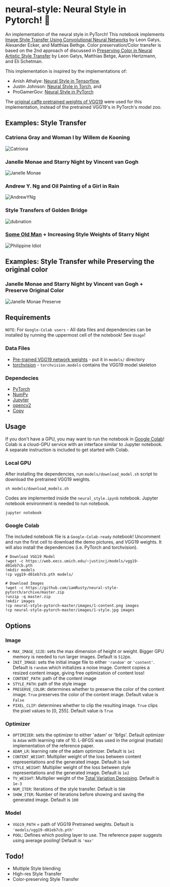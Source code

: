 # neural-style: Neural Style in Pytorch! :art:

An implementation of the neural style in PyTorch! This notebook implements [Image Style Transfer Using Convolutional Neural Networks](https://www.cv-foundation.org/openaccess/content_cvpr_2016/papers/Gatys_Image_Style_Transfer_CVPR_2016_paper.pdf) by Leon Gatys, Alexander Ecker, and Matthias Bethge. Color preservation/Color transfer is based on the 2nd approach of discussed in [Preserving Color in Neural Artistic Style Transfer](https://arxiv.org/pdf/1606.05897.pdf) by Leon Gatys, Matthias Betge, Aaron Hertzmann, and Eli Schetman.

This implementation is inspired by the implementations of:
* Anish Athalye: [Neural Style in Tensorflow](https://github.com/anishathalye/neural-style),
* Justin Johnson: [Neural Style in Torch](https://github.com/jcjohnson/neural-style), and
* ProGamerGov: [Neural Style in PyTorch](https://github.com/ProGamerGov/neural-style-pt)

The [original caffe pretrained weights of VGG19](https://github.com/jcjohnson/pytorch-vgg) were used for this implementation, instead of the pretrained VGG19's in PyTorch's model zoo.

## Examples: Style Transfer
### Catriona Gray and Woman I by Willem de Kooning
![Catriona](https://i.imgur.com/Cx7WEZo.jpg)

### Janelle Monae and Starry Night by Vincent van Gogh
![Janelle Monae](https://i.imgur.com/WWq6I1U.jpg)

### Andrew Y. Ng and Oil Painting of a Girl in Rain
![AndrewYNg](https://i.imgur.com/cO9YdZI.jpg)

### Style Transfers of Golden Bridge
![dubnation](https://i.imgur.com/K2eCqjA.jpg)

### [Some Old Man](https://www.google.com/search?q=philippine+idiot&source=lnms&tbm=isch&sa=X&ved=0ahUKEwi0p_PDqK3fAhVIabwKHRWeCPQQ_AUIDigB&biw=2560&bih=1311) + Increasing Style Weights of Starry Night
![Philippine Idiot](https://i.imgur.com/bK8bnCN.jpg)

## Examples: Style Transfer while Preserving the original color
### Janelle Monae and Starry Night by Vincent van Gogh + Preserve Original Color
![Janelle Monae Preserve](https://i.imgur.com/asrUS0A.jpg) 

## Requirements
`NOTE`: For `Google-Colab users` - All data files and dependencies can be installed by running the uppermost cell of the notebook! See `Usage`!

### Data Files
* [Pre-trained VGG19 network weights](https://web.eecs.umich.edu/~justincj/models/vgg19-d01eb7cb.pth) - put it in `models/` directory
* [torchvision](https://pytorch.org/) - `torchvision.models` contains the VGG19 model skeleton

### Dependecies
* [PyTorch](https://pytorch.org/)
* [NumPy](https://www.scipy.org/install.html)
* [Jupyter](http://jupyter.org/install)
* [opencv2](https://matplotlib.org/users/installing.html)
* [Copy](https://docs.python.org/3/library/copy.html)

## Usage
If you don't have a GPU, you may want to run the notebook in [Google Colab](https://colab.research.google.com/github/rrmina/neural-style-pytorch/blob/master/neural_style_preserve_color.ipynb)! Colab is a cloud-GPU service with an interface similar to Jupyter notebook. A separate instruction is included to get started with Colab.

### Local GPU
After installing the dependencies, run `models/download_model.sh` script to download the pretrained VGG19 weights. 
```
sh models/download_models.sh
```

Codes are implemented inside the `neural_style.ipynb` notebook. Jupyter notebook environment is needed to run notebook.
```
jupyter notebook
```

### Google Colab
The included notebook file is a `Google-Colab-ready` notebook! Uncomment and run the first cell to download the demo pictures, and VGG19 weights. It will also install the dependencies (i.e. PyTorch and torchvision).
```
# Download VGG19 Model
!wget -c https://web.eecs.umich.edu/~justincj/models/vgg19-d01eb7cb.pth
!mkdir models
!cp vgg19-d01eb7cb.pth models/

# Download Images
!wget -c https://github.com/iamRusty/neural-style-pytorch/archive/master.zip
!unzip -q master.zip
!mkdir images
!cp neural-style-pytorch-master/images/1-content.png images
!cp neural-style-pytorch-master/images/1-style.jpg images
```
## Options
### Image
* `MAX_IMAGE_SIZE`: sets the max dimension of height or weight. Bigger GPU memory is needed to run larger images. Default is `512`px.
* `INIT_IMAGE`: sets the initial image file to either `'random'` or `'content'`. Default is `random` which initializes a noise image. Content copies a resized content image, giving free optimization of content loss!
* `CONTENT_PATH`: path of the content image
* `STYLE_PATH`: path of the style image
* `PRESERVE_COLOR`: determines whether to preserve the color of the content image. `True` preserves the color of the content image. Default value is `False` 
* `PIXEL_CLIP`: determines whether to clip the resulting image. `True` clips the pixel values to [0, 255]. Default value is `True` 

### Optimizer
* `OPTIMIZER`: sets the optimizer to either 'adam' or 'lbfgs'. Default optimizer is `Adam` with learning rate of 10. L-BFGS was used in the original (matlab) implementation of the reference paper.
* `ADAM_LR`: learning rate of the adam optimizer. Default is `1e1`
* `CONTENT_WEIGHT`: Multiplier weight of the loss between content representations and the generated image. Default is `5e0`
* `STYLE_WEIGHT`: Multiplier weight of the loss between style representations and the generated image. Default is `1e2`
* `TV_WEIGHT`: Multiplier weight of the [Total Variation Denoising](https://github.com/jcjohnson/neural-style/issues/302). Default is `1e-3`
* `NUM_ITER`: Iterations of the style transfer. Default is `500`
* `SHOW_ITER`: Number of iterations before showing and saving the generated image. Default is `100`

### Model
* `VGG19_PATH` = path of VGG19 Pretrained weights. Default is `'models/vgg19-d01eb7cb.pth'`
* `POOL`: Defines which pooling layer to use. The reference paper suggests using average pooling! Default is `'max'`

## Todo!
* Multiple Style blending
* High-res Style Transfer
* Color-preserving Style Transfer
